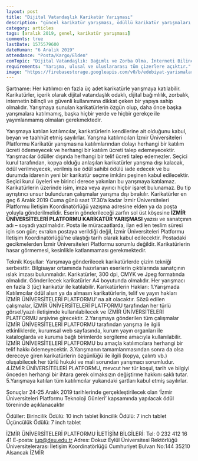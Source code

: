 ```yaml
---
layout: post
title: "Dijital Vatandaşlık Karikatür Yarışması"
description: "güncel karikatür yarışması, ödüllü karikatür yarışmaları 2020"
category: articles
tags: [aralık 2019, genel, karikatür yarışması]
comments: true
lastDate: 1575579600
dateHuman: "6 Aralık 2019"
attendance: "Posta/Kargo/Elden"
comTopic: "Dijital Vatandaşlık: Bağımlı ve Zorba Olma, İnterneti Bilinçli ve Güvenli Kullan."
requirements: "Yarışma, ulusal ve uluslararası tüm çizerlere açıktır."
image: "https://firebasestorage.googleapis.com/v0/b/edebiyat-yarismalari.appspot.com/o/dijital-vatandaslik-karikatur-yarismasi.jpg?alt=media&token=3a088114-ef9f-4dd5-8a89-c8f934de9b12"
---
```


Şartname:
Her katılımcı en fazla üç adet karikatürle yarışmaya katılabilir.
Karikatürler, içerik olarak dijital vatandaşlık odaklı, dijital bağımlılık, zorbalık, internetin bilinçli ve güvenli kullanımına dikkat çeken bir yapıya sahip olmalıdır.
Yarışmaya sunulan karikatürlerin özgün olup, daha önce başka yarışmalara katılmamış, başka hiçbir yerde ve hiçbir gerekçe ile yayımlanmamış olmaları gerekmektedir.

Yarışmaya katılan katılımcılar, karikatürlerin kendilerine ait olduğunu kabul, beyan ve taahhüt etmiş sayılırlar.
Yarışma katılımcıları İzmir Üniversiteleri Platformu Karikatür yarışmasına katılımlarından dolayı herhangi bir katılım ücreti ödemeyecek ve herhangi bir katılım ücreti talep edemeyecektir. Yarışmacılar ödüller dışında herhangi bir telif ücreti talep edemezler.
Seçici kurul tarafından, kopya olduğu anlaşılan karikatürler yarışma dışı kalacak, ödül verilmeyecek, verilmiş ise ödül sahibi ödülü iade edecek ve bu durumda idarenin yeni bir karikatür seçme imkânı peşinen kabul edilecektir.
Seçici kurul üyeleri ve birinci derece yakınları bu yarışmaya katılamaz.
Karikatürlerin üzerinde isim, imza veya ayırıcı hiçbir işaret bulunamaz. Bu tip ayrıştırıcı unsur bulunduran çalışmalar yarışma dışı bırakılır.
Karikatürler en geç 6 Aralık 2019 Cuma günü saat 17.30’a kadar İzmir Üniversiteleri Platformu İletişim Koordinatörlüğü yazışma adresine elden ya da posta yoluyla gönderilmelidir. Eserin gönderileceği zarfın sol üst köşesine **İZMİR ÜNİVERSİTELERİ PLATFORMU KARİKATÜR YARIŞMASI** yazısı ve sanatçının adı – soyadı yazılmalıdır. Posta ile müracaatlarda, ilan edilen teslim süresi için son gün; evrakın postaya verildiği değil, İzmir Üniversiteleri Platformu İletişim Koordinatörlüğü’ne ulaştığı tarih olarak kabul edilecektir. Postadaki gecikmelerden İzmir Üniversiteleri Platformu sorumlu değildir. Karikatürlerin hasar görmemesi, kesinlikle katlanmaması gerekmektedir.

Teknik Koşullar:
Yarışmaya gönderilecek karikatürlerde çizim tekniği serbesttir. Bilgisayar ortamında hazırlanan eserlerin çıktılarında sanatçının ıslak imzası bulunmalıdır. Karikatürler, 300 dpi, CMYK ve Jpeg formatında olmalıdır.
Gönderilecek karikatürler A4 boyutunda olmalıdır. Her yarışmacı en fazla 3 (üç) karikatür ile katılabilir.
Karikatürlerin Hakları:
1.Yarışmada Katılımcılar ödül alsın ya da almasın karikatürlerin, telif ve yayın hakları İZMİR ÜNİVERSİTELERİ PLATFORMU’ na ait olacaktır. Sözü edilen çalışmalar, İZMİR ÜNİVERSİTELERİ PLATFORMU tarafından her türlü görsel/yazılı iletişimde kullanılabilecek ve İZMİR ÜNİVERSİTELERİ PLATFORMU arşivine girecektir.
2.Yarışmaya gönderilen tüm çalışmalar İZMİR ÜNİVERSİTELERİ PLATFORMU tarafından yarışma ile ilgili etkinliklerde, kurumsal web sayfasında, kurum yayın organları ile kataloglarda ve kuruma bağlı birimlerde sergileme amacıyla kullanılabilir. İZMİR ÜNİVERSİTELERİ PLATFORMU bu amaçla katılımcılara herhangi bir telif hakkı ödemeyecektir.
3.Yarışmanın tamamlanmasından sonra da olsa dereceye giren karikatürlerin özgünlüğü ile ilgili (kopya, çalıntı vb.) oluşabilecek her türlü hukuki ve mali sorundan yarışmacı sorumludur.
4.İZMİR ÜNİVERSİTELERİ PLATFORMU, mevcut her tür koşul, tarih ve bilgiyi önceden herhangi bir ihtara gerek olmaksızın değiştirme hakkını saklı tutar.
5.Yarışmaya katılan tüm katılımcılar yukarıdaki şartları kabul etmiş sayılırlar.

Sonuçlar 24-25 Aralık 2019 tarihlerinde gerçekleştirilecek olan ‘İzmir Üniversiteleri Platformu Teknoloji Günleri’ kapsamında yapılacak ödül töreninde açıklanacaktır

Ödüller:
Birincilik Ödülü: 10 inch tablet
İkincilik Ödülü: 7 inch tablet
Üçüncülük Ödülü: 7 inch tablet

İZMİR ÜNİVERSİTELERİ PLATFORMU İLETİŞİM BİLGİLERİ:
Tel: 0 232 412 16 41
E-posta: iup@deu.edu.tr
Adres: Dokuz Eylül Üniversitesi Rektörlüğü Üniversitelerarası İletişim Koordinatörlüğü Cumhuriyet Bulvarı No:144 35210 Alsancak İZMİR